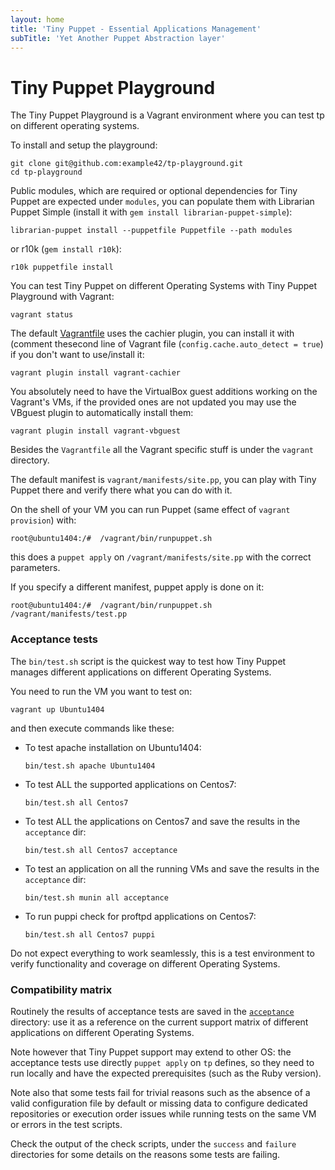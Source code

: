 ```yaml
---
layout: home
title: 'Tiny Puppet - Essential Applications Management'
subTitle: 'Yet Another Puppet Abstraction layer'
---
```


# Tiny Puppet Playground

The Tiny Puppet Playground is a Vagrant environment where you can test tp on different operating systems.

To install and setup the playground:

    git clone git@github.com:example42/tp-playground.git
    cd tp-playground

Public modules, which are required or optional dependencies for Tiny Puppet are expected under ```modules```, you can populate them with Librarian Puppet Simple (install it with ```gem install librarian-puppet-simple```):

    librarian-puppet install --puppetfile Puppetfile --path modules

or r10k (```gem install r10k```):

    r10k puppetfile install

You can test Tiny Puppet on different Operating Systems with Tiny Puppet Playground with Vagrant:

    vagrant status

The default [Vagrantfile](https://github.com/example42/tp-playground/blob/master/Vagrantfile#L3) uses the cachier plugin, you can install it with (comment thesecond line of Vagrant file (```config.cache.auto_detect = true```) if you don't want to use/install it:

    vagrant plugin install vagrant-cachier

You absolutely need to have the VirtualBox guest additions working on the Vagrant's VMs, if the provided ones are not updated you may use the VBguest plugin to automatically install them:

    vagrant plugin install vagrant-vbguest

Besides the ```Vagrantfile``` all the Vagrant specific stuff is under the ```vagrant``` directory.

The default manifest is ```vagrant/manifests/site.pp```, you can play with Tiny Puppet there and verify there what you can do with it.

On the shell of your VM you can run Puppet (same effect of ```vagrant provision```) with:

    root@ubuntu1404:/#  /vagrant/bin/runpuppet.sh

this does a ```puppet apply``` on ```/vagrant/manifests/site.pp``` with the correct parameters.

If you specify a different manifest, puppet apply is done on it:

    root@ubuntu1404:/#  /vagrant/bin/runpuppet.sh /vagrant/manifests/test.pp


### Acceptance tests

The ```bin/test.sh``` script is the quickest way to test how Tiny Puppet manages different applications on different Operating Systems.

You need to run the VM you want to test on:

    vagrant up Ubuntu1404

and then execute commands like these:

  - To test apache installation on Ubuntu1404:

    ```bin/test.sh apache Ubuntu1404```

  - To test ALL the supported applications on Centos7:

    ```bin/test.sh all Centos7```

  - To test ALL the applications on Centos7 and save the results in the ```acceptance``` dir:

    ```bin/test.sh all Centos7 acceptance```

  - To test an application on all the running VMs and save the results in the ```acceptance``` dir:

    ```bin/test.sh munin all acceptance```

  - To run puppi check for proftpd applications on Centos7:

    ```bin/test.sh all Centos7 puppi```


Do not expect everything to work seamlessly, this is a test environment to verify functionality and coverage on different Operating Systems.


### Compatibility matrix

Routinely the results of acceptance tests are saved in the [```acceptance```](https://github.com/example42/tp-playground/tree/master/acceptance)  directory: use it as a reference on the current support matrix of different applications on different Operating Systems.

Note however that Tiny Puppet support may extend to other OS: the acceptance tests use directly ```puppet apply``` on ```tp``` defines, so they need to run locally and have the expected prerequisites (such as the Ruby version).

Note also that some tests fail for trivial reasons such as the absence of a valid configuration file by default or missing data to configure dedicated repositories or execution order issues while running tests on the same VM or errors in the test scripts.

Check the output of the check scripts, under the ```success``` and ```failure``` directories for some details on the reasons some tests are failing.
